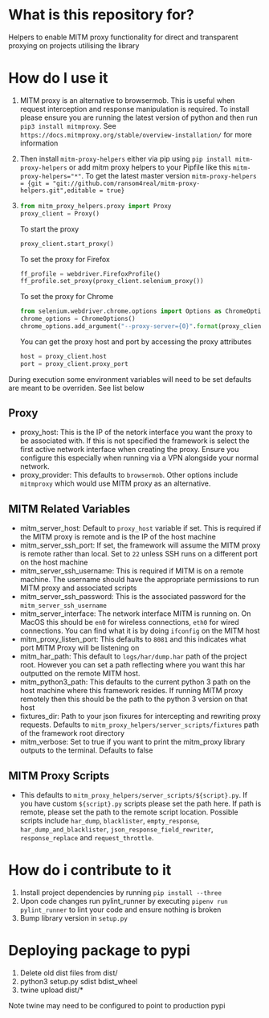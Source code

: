 # What is this repository for?

Helpers to enable MITM proxy functionality for direct and transparent proxying on projects utilising the library

# How do I use it
1. MITM proxy is an alternative to browsermob. This is useful when request interception and response manipulation is required. To install please ensure you are running the latest version of python and then run `pip3 install mitmproxy`. See `https://docs.mitmproxy.org/stable/overview-installation/` for more information
2. Then install `mitm-proxy-helpers` either via pip using `pip install mitm-proxy-helpers` or add mitm proxy helpers to your Pipfile like this `mitm-proxy-helpers="*"`. To get the latest master version `mitm-proxy-helpers = {git = "git://github.com/ransom4real/mitm-proxy-helpers.git",editable = true}`
3. ```python
   from mitm_proxy_helpers.proxy import Proxy
   proxy_client = Proxy()
   ```

   To start the proxy
   ```python
   proxy_client.start_proxy()
   ```

   To set the proxy for Firefox
   ```python
   ff_profile = webdriver.FirefoxProfile()
   ff_profile.set_proxy(proxy_client.selenium_proxy())
   ```

   To set the proxy for Chrome
   ```python
   from selenium.webdriver.chrome.options import Options as ChromeOptions
   chrome_options = ChromeOptions()
   chrome_options.add_argument("--proxy-server={0}".format(proxy_client.proxy()))
   ```

   You can get the proxy host and port by accessing the proxy attributes
   ```python
   host = proxy_client.host
   port = proxy_client.proxy_port
   ```

During execution some environment variables will need to be set defaults are meant to be overriden. See list below

## Proxy
* proxy_host: This is the IP of the netork interface you want the proxy to be associated with. If this is not specified the framework is select the first active network interface when creating the proxy. Ensure you configure this especially when running via a VPN alongside your normal network.
* proxy_provider: This defaults to `browsermob`. Other options include `mitmproxy` which would use MITM proxy as an alternative.

## MITM Related Variables
* mitm_server_host: Default to `proxy_host` variable if set. This is required if the MITM proxy is remote and is the IP of the host machine
* mitm_server_ssh_port: If set, the framework will assume the MITM proxy is remote rather than local. Set to `22` unless SSH runs on a different port on the host machine
* mitm_server_ssh_username: This is required if MITM is on a remote machine. The username should have the appropriate permissions to run MITM proxy and associated scripts
* mitm_server_ssh_password: This is the associated password for the `mitm_server_ssh_username`
* mitm_server_interface: The network interface MITM is running on. On MacOS this should be `en0` for wireless connections, `eth0` for wired connections. You can find what it is by doing `ifconfig` on the MITM host
* mitm_proxy_listen_port: This defaults to `8081` and this indicates what port MITM Proxy will be listening on
* mitm_har_path: This default to `logs/har/dump.har` path of the project root. However you can set a path reflecting where you want this har outputted on the remote MITM host.
* mitm_python3_path: This defaults to the current python 3 path on the host machine where this framework resides. If running MITM proxy remotely then this should be the path to the python 3 version on that host
* fixtures_dir: Path to your json fixures for intercepting and rewriting proxy requests. Defaults to `mitm_proxy_helpers/server_scripts/fixtures` path of the framework root directory
* mitm_verbose: Set to true if you want to print the mitm_proxy library outputs to the terminal. Defaults to false

## MITM Proxy Scripts
* This defaults to `mitm_proxy_helpers/server_scripts/${script}.py`. If you have custom `${script}.py` scripts please set the path here. If path is remote, please set the path to the remote script location. Possible scripts include `har_dump`, `blacklister`, `empty_response`, `har_dump_and_blacklister`, `json_response_field_rewriter`, `response_replace` and `request_throttle`.


# How do i contribute to it
1. Install project dependencies by running `pip install --three`
2. Upon code changes run pylint_runner by executing `pipenv run pylint_runner` to lint your code and ensure nothing is broken
3. Bump library version in `setup.py`

# Deploying package to pypi

1. Delete old dist files from dist/
2. python3 setup.py sdist bdist_wheel
3. twine upload dist/*

Note twine may need to be configured to point to production pypi
